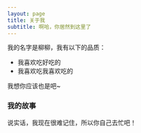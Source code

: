 ```yaml
---
layout: page
title: 关于我
subtitle: 啊哈，你居然到这里了
---
```


我的名字是柳柳，我有以下的品质：

- 我喜欢吃好吃的
- 我喜欢吃我喜欢吃的

我想你应该也是吧~

### 我的故事

说实话，我现在很难记住，所以你自己去忙吧！